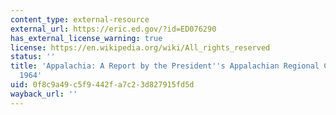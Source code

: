 ```yaml
---
content_type: external-resource
external_url: https://eric.ed.gov/?id=ED076290
has_external_license_warning: true
license: https://en.wikipedia.org/wiki/All_rights_reserved
status: ''
title: 'Appalachia: A Report by the President''s Appalachian Regional Commission,
  1964'
uid: 0f8c9a49-c5f9-442f-a7c2-3d827915fd5d
wayback_url: ''
---
```

